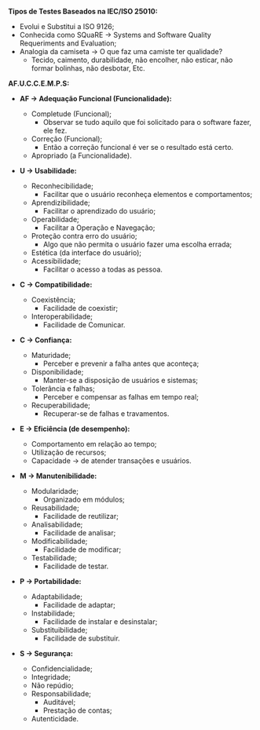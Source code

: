 **Tipos de Testes Baseados na IEC/ISO 25010:**
- Evolui e Substitui a ISO 9126;
- Conhecida como SQuaRE -> Systems and Software Quality Requeriments and Evaluation;
- Analogia da camiseta -> O que faz uma camiste ter qualidade?
    - Tecido, caimento, durabilidade, não encolher, não esticar, não formar bolinhas, não desbotar, Etc.

**AF.U.C.C.E.M.P.S:**
- **AF -> Adequação Funcional (Funcionalidade):**
    - Completude (Funcional);
        - Observar se tudo aquilo que foi solicitado para o software fazer, ele fez.
    - Correção (Funcional);
        - Então a correção funcional é ver se o resultado está certo.
    - Apropriado (a Funcionalidade).

- **U -> Usabilidade:**
    - Reconhecibilidade;
        - Facilitar que o usuário reconheça elementos e comportamentos;
    - Aprendizibilidade;
        - Facilitar o aprendizado do usuário;
    - Operabilidade;
        - Facilitar a Operação e Navegação;
    - Proteção contra erro do usuário;
        - Algo que não permita o usuário fazer uma escolha errada;
    - Estética (da interface do usuário);
    - Acessibilidade;
        - Facilitar o acesso a todas as pessoa.

- **C -> Compatibilidade:**
    - Coexistência;
        - Facilidade de coexistir;
    - Interoperabilidade;
        - Facilidade de Comunicar.

- **C -> Confiança:**
    - Maturidade;
        - Perceber e prevenir a falha antes que aconteça;
    - Disponibilidade;
        - Manter-se a disposição de usuários e sistemas;
    - Tolerância e falhas;
        - Perceber e compensar as falhas em tempo real;
    - Recuperabilidade;
        - Recuperar-se de falhas e travamentos.

- **E -> Eficiência (de desempenho):**
    - Comportamento em relação ao tempo;
    - Utilização de recursos;
    - Capacidade -> de atender transações e usuários.

- **M -> Manutenibilidade:**
    - Modularidade;
        - Organizado em módulos;
    - Reusabilidade;
        - Facilidade de reutilizar;
    - Analisabilidade;
        - Facilidade de analisar;
    - Modificabilidade;
        - Facilidade de modificar;
    - Testabilidade;
        - Facilidade de testar.

- **P -> Portabilidade:**
    - Adaptabilidade;
        - Facilidade de adaptar;
    - Instabilidade;
        - Facilidade de instalar e desinstalar;
    - Substituibilidade;
        - Facilidade de substituir.

- **S -> Segurança:**
    - Confidencialidade;
    - Integridade;
    - Não repúdio;
    - Responsabilidade;
        - Auditável;
        - Prestação de contas;
    - Autenticidade.